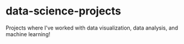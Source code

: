 # data-science-projects
Projects where I've worked with data visualization, data analysis, and machine learning!
